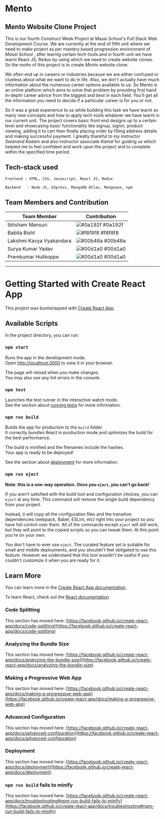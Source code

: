 # Mento


## Mento Website Clone Project 

This is our fourth Construct Week Project at Masai School's Full Stack Web Development Course. We are currently at the end of fifth unit where we need to make project as per mastery based progression environment of _Masai School_ ,  after learnig certain tech-tools and in fourth unit we have learnt React JS, Redux by using which we need to create website clones. So the motto of this project is to create *Mento* website clone. 

   We often end up in careers or industries because we are either confused or clueless about what we want to do in life. Also, we don't actually have much information about the numerous career options available to us. So Mento is an online platform which aims to solve that problem by providing first hand in-depth career advice from the biggest and best in each field. You'll get all the information you need to decide if a particular career is for you or not.
   
   So it was a great experience to us while building this task we have learnt so many new concepts and how to apply tech-tools whatever we have learnt in our current unit. The project covers basic front end designs up to a certain level and showcasing basic functionality like signup, signin, product viewing, adding it to cart then finally placing order by filling address details and making successful payment. I greatly thankful to my instructor *Swanand Kadam* and also instructor associate *Kamal* for guiding us which helpled me to feel confident and work upon the project and to complete within the specified time period.
   
 ##  Tech-stack used
  
   ```
   Frontend : HTML, CSS, Javascript, React JS, Redux
   
   Backend   : Node JS, EXpress, MongoDB Atlas, Mongoose, npm 
   ```
 ## Team Members and Contribution

 | Team Member            | Contribution                                                              |
| ----------------- | ------------------------------------------------------------------ |
| Ibtisham Mansuri | ![#0a192f](https://via.placeholder.com/10/0a192f?text=+) #0a192f |
| Babita Bisht | ![#f8f8f8](https://via.placeholder.com/10/f8f8f8?text=+) #f8f8f8 |
| Lakshmi Kavya Vyakandara | ![#00b48a](https://via.placeholder.com/10/00b48a?text=+) #00b48a |
| Surya Kumar Yadav | ![#00d1a0](https://via.placeholder.com/10/00b48a?text=+) #00d1a0 |
| Premkumar Hulikoppe | ![#00d1a0](https://via.placeholder.com/10/00b48a?text=+) #00d1a0 |

 
---

# Getting Started with Create React App

This project was bootstrapped with [Create React App](https://github.com/facebook/create-react-app).

## Available Scripts

In the project directory, you can run:

### `npm start`

Runs the app in the development mode.\
Open [http://localhost:3000](http://localhost:3000) to view it in your browser.

The page will reload when you make changes.\
You may also see any lint errors in the console.

### `npm test`

Launches the test runner in the interactive watch mode.\
See the section about [running tests](https://facebook.github.io/create-react-app/docs/running-tests) for more information.

### `npm run build`

Builds the app for production to the `build` folder.\
It correctly bundles React in production mode and optimizes the build for the best performance.

The build is minified and the filenames include the hashes.\
Your app is ready to be deployed!

See the section about [deployment](https://facebook.github.io/create-react-app/docs/deployment) for more information.

### `npm run eject`

**Note: this is a one-way operation. Once you `eject`, you can't go back!**

If you aren't satisfied with the build tool and configuration choices, you can `eject` at any time. This command will remove the single build dependency from your project.

Instead, it will copy all the configuration files and the transitive dependencies (webpack, Babel, ESLint, etc) right into your project so you have full control over them. All of the commands except `eject` will still work, but they will point to the copied scripts so you can tweak them. At this point you're on your own.

You don't have to ever use `eject`. The curated feature set is suitable for small and middle deployments, and you shouldn't feel obligated to use this feature. However we understand that this tool wouldn't be useful if you couldn't customize it when you are ready for it.

## Learn More

You can learn more in the [Create React App documentation](https://facebook.github.io/create-react-app/docs/getting-started).

To learn React, check out the [React documentation](https://reactjs.org/).

### Code Splitting

This section has moved here: [https://facebook.github.io/create-react-app/docs/code-splitting](https://facebook.github.io/create-react-app/docs/code-splitting)

### Analyzing the Bundle Size

This section has moved here: [https://facebook.github.io/create-react-app/docs/analyzing-the-bundle-size](https://facebook.github.io/create-react-app/docs/analyzing-the-bundle-size)

### Making a Progressive Web App

This section has moved here: [https://facebook.github.io/create-react-app/docs/making-a-progressive-web-app](https://facebook.github.io/create-react-app/docs/making-a-progressive-web-app)

### Advanced Configuration

This section has moved here: [https://facebook.github.io/create-react-app/docs/advanced-configuration](https://facebook.github.io/create-react-app/docs/advanced-configuration)

### Deployment

This section has moved here: [https://facebook.github.io/create-react-app/docs/deployment](https://facebook.github.io/create-react-app/docs/deployment)

### `npm run build` fails to minify

This section has moved here: [https://facebook.github.io/create-react-app/docs/troubleshooting#npm-run-build-fails-to-minify](https://facebook.github.io/create-react-app/docs/troubleshooting#npm-run-build-fails-to-minify)
